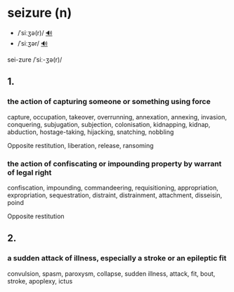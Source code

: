 # seizure (n)

- /ˈsiːʒə(r)/ [🔊](https://www.oxfordlearnersdictionaries.com/media/english/uk_pron/s/sei/seizu/seizure__gb_1.mp3)
- /ˈsiːʒər/ [🔊](https://www.oxfordlearnersdictionaries.com/media/english/us_pron/s/sei/seizu/seizure__us_1.mp3)

sei-zure /ˈsiː-ʒə(r)/

## 1.

### the action of capturing someone or something using force

capture, occupation, takeover, overrunning, annexation, annexing, invasion, conquering, subjugation, subjection, colonisation, kidnapping, kidnap, abduction, hostage-taking, hijacking, snatching, nobbling

Opposite restitution, liberation, release, ransoming

### the action of confiscating or impounding property by warrant of legal right

confiscation, impounding, commandeering, requisitioning, appropriation, expropriation, sequestration, distraint, distrainment, attachment, disseisin, poind

Opposite restitution

## 2.

### a sudden attack of illness, especially a stroke or an epileptic fit

convulsion, spasm, paroxysm, collapse, sudden illness, attack, fit, bout, stroke, apoplexy, ictus